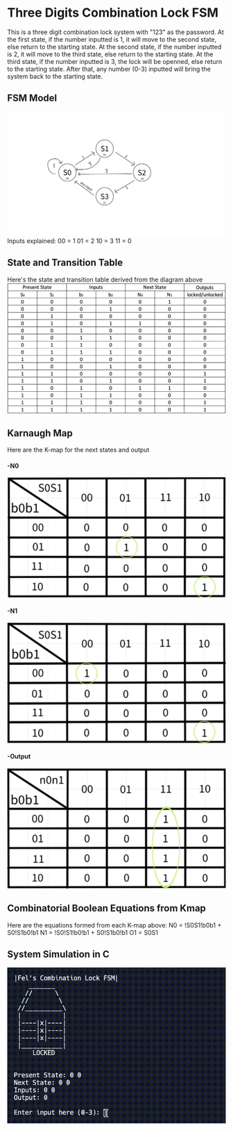 # Three Digits Combination Lock FSM
This is a three digit combination lock system with "123" as the password. At the first state, if the number inputted is 1, it will move to the second state, else return to the starting state. At the second state, if the number inputted is 2, it will move to the third state, else return to the starting state. At the third state, if the number inputted is 3, the lock will be openned, else return to the starting state. After that, any number (0-3) inputted will bring the system back to the starting state.

## FSM Model
![fsm-model](images/fsm-model.png)
Inputs explained:
00 = 1
01 = 2
10 = 3
11 = 0

## State and Transition Table
Here's the state and transition table derived from the diagram above
![truth-table](images/truth-table.png)

## Karnaugh Map
Here are the K-map for the next states and output
#### -N0
![kmap-n0](images/kmap-n0.png)
#### -N1
![kmap-n1](images/kmap-n1.png)
#### -Output
![kmap-o](images/kmap-o.png)

## Combinatorial Boolean Equations from Kmap
Here are the equations formed from each K-map above:
N0 = !S0S1!b0b1 + S0!S1b0!b1
N1 = !S0!S1!b0!b1 + S0!S1b0!b1
O1 = S0S1

## System Simulation in C
![preview](images/preview.gif)
